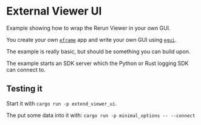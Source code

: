 # External Viewer UI
Example showing how to wrap the Rerun Viewer in your own GUI.

You create your own [`eframe`](https://github.com/emilk/egui/tree/master/crates/eframe) app and write your own GUI using [`egui`](https://github.com/emilk/egui).

The example is really basic, but should be something you can build upon.

The example starts an SDK server which the Python or Rust logging SDK can connect to.

## Testing it
Start it with `cargo run -p extend_viewer_ui`.

The put some data into it with: `cargo run -p minimal_options -- --connect`

